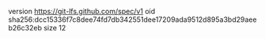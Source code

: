 version https://git-lfs.github.com/spec/v1
oid sha256:dcc15336f7c8dee74fd7db342551dee17209ada9512d895a3bd29aeeb26c32eb
size 12
